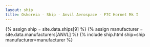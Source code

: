 ```yaml
---
layout: ship
title: Oskoreia - Ship - Anvil Aerospace - F7C Hornet Mk I
---
```

{% assign ship = site.data.ships[9] %}
{% assign manufacturer = site.data.manufacturers[ANVL] %}
{% include ship.html ship=ship manufacturer=manufacturer %}
